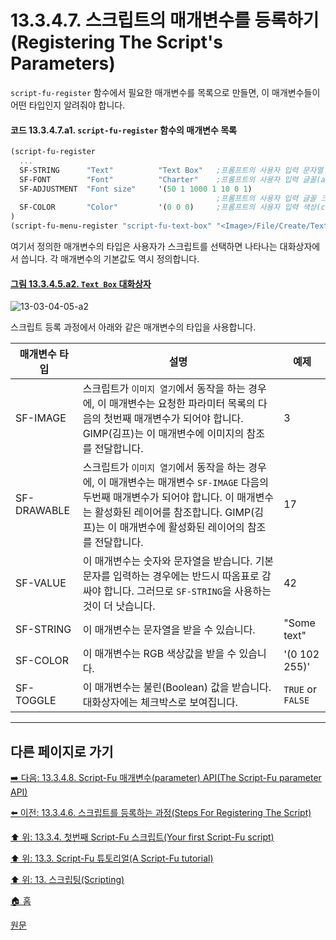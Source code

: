 # 13.3.4.7. 스크립트의 매개변수를 등록하기(Registering The Script's Parameters)
`script-fu-register` 함수에서 필요한 매개변수를 목록으로 만들면, 이 매개변수들이 어떤 타입인지 알려줘야 합니다.

#### 코드 13.3.4.7.a1. `script-fu-register` 함수의 매개변수 목록

```scheme
(script-fu-register
  ...
  SF-STRING      "Text"          "Text Box"   ;프롬프트의 사용자 입력 문자열 변수(a string variable)
  SF-FONT        "Font"          "Charter"    ;프롬프트의 사용자 입력 글꼴(a font variable)
  SF-ADJUSTMENT  "Font size"     '(50 1 1000 1 10 0 1)
                                              ;프롬프트의 사용자 입력 글꼴 크기(a spin-button)
  SF-COLOR       "Color"         '(0 0 0)     ;프롬프트의 사용자 입력 색상(color variable)
)
(script-fu-menu-register "script-fu-text-box" "<Image>/File/Create/Text")
```

여기서 정의한 매개변수의 타입은 사용자가 스크립트를 선택하면 나타나는 대화상자에서 씁니다. 각 매개변수의 기본값도 역시 정의합니다.

<a id="13-03-04-05-a2"></a>

#### [그림 13.3.4.5.a2. `Text Box` 대화상자](./13-03-04-05-registering_the_function.md)
![13-03-04-05-a2](https://github.com/wonder13662/gimp/assets/15767104/252d3a23-be1d-4d7c-9b04-5c29d0ad8b54)

스크립트 등록 과정에서 아래와 같은 매개변수의 타입을 사용합니다.

|매개변수 타입|설명|예제|
|---|---|---|
|SF-IMAGE|스크립트가 `이미지 열기`에서 동작을 하는 경우에, 이 매개변수는 요청한 파라미터 목록의 다음의 첫번째 매개변수가 되어야 합니다. GIMP(김프)는 이 매개변수에 이미지의 참조를 전달합니다.|3|
|SF-DRAWABLE|스크립트가 `이미지 열기`에서 동작을 하는 경우에, 이 매개변수는 매개변수 `SF-IMAGE` 다음의 두번째 매개변수가 되어야 합니다. 이 매개변수는 활성화된 레이어를 참조합니다. GIMP(김프)는 이 매개변수에 활성화된 레이어의 참조를 전달합니다.|17|
|SF-VALUE|이 매개변수는 숫자와 문자열을 받습니다. 기본 문자를 입력하는 경우에는 반드시 따옴표로 감싸야 합니다. 그러므로 `SF-STRING`을 사용하는 것이 더 낫습니다.|42|
|SF-STRING|이 매개변수는 문자열을 받을 수 있습니다.|"Some text"|
|SF-COLOR|이 매개변수는 RGB 색상값을 받을 수 있습니다.|'(0 102 255)'|
|SF-TOGGLE|이 매개변수는 불린(Boolean) 값을 받습니다. 대화상자에는 체크박스로 보여집니다.|`TRUE` or `FALSE`|

***

## 다른 페이지로 가기

[➡️ 다음: 13.3.4.8. Script-Fu 매개변수(parameter) API(The Script-Fu parameter API)](./13-03-04-08-00-the_script_fu_parameter_api.md)

[⬅️ 이전: 13.3.4.6. 스크립트를 등록하는 과정(Steps For Registering The Script)](./13-03-04-06-steps_for_registering_the_script.md)

[⬆️ 위: 13.3.4. 첫번째 Script-Fu 스크립트(Your first Script-Fu script)](./13-03-04-00-your-first-script-fu-script.md)

[⬆️ 위: 13.3. Script-Fu 튜토리얼(A Script-Fu tutorial)](./13-03-00-a-script-fu-tutorial.md)

[⬆️ 위: 13. 스크립팅(Scripting)](./13-00-scripting.md)

[🏠 홈](./00-home.md)

[원문](https://docs.gimp.org/2.10/ko/gimp-using-script-fu-tutorial-first-script.html#idm9913)